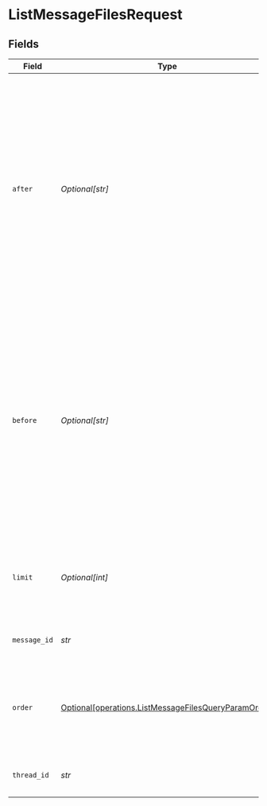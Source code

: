 # ListMessageFilesRequest


## Fields

| Field                                                                                                                                                                                                                                                                                  | Type                                                                                                                                                                                                                                                                                   | Required                                                                                                                                                                                                                                                                               | Description                                                                                                                                                                                                                                                                            |
| -------------------------------------------------------------------------------------------------------------------------------------------------------------------------------------------------------------------------------------------------------------------------------------- | -------------------------------------------------------------------------------------------------------------------------------------------------------------------------------------------------------------------------------------------------------------------------------------- | -------------------------------------------------------------------------------------------------------------------------------------------------------------------------------------------------------------------------------------------------------------------------------------- | -------------------------------------------------------------------------------------------------------------------------------------------------------------------------------------------------------------------------------------------------------------------------------------- |
| `after`                                                                                                                                                                                                                                                                                | *Optional[str]*                                                                                                                                                                                                                                                                        | :heavy_minus_sign:                                                                                                                                                                                                                                                                     | A cursor for use in pagination. `after` is an object ID that defines your place in the list. For instance, if you make a list request and receive 100 objects, ending with obj_foo, your subsequent call can include after=obj_foo in order to fetch the next page of the list.<br/>   |
| `before`                                                                                                                                                                                                                                                                               | *Optional[str]*                                                                                                                                                                                                                                                                        | :heavy_minus_sign:                                                                                                                                                                                                                                                                     | A cursor for use in pagination. `before` is an object ID that defines your place in the list. For instance, if you make a list request and receive 100 objects, ending with obj_foo, your subsequent call can include before=obj_foo in order to fetch the previous page of the list.<br/> |
| `limit`                                                                                                                                                                                                                                                                                | *Optional[int]*                                                                                                                                                                                                                                                                        | :heavy_minus_sign:                                                                                                                                                                                                                                                                     | A limit on the number of objects to be returned. Limit can range between 1 and 100, and the default is 20.<br/>                                                                                                                                                                        |
| `message_id`                                                                                                                                                                                                                                                                           | *str*                                                                                                                                                                                                                                                                                  | :heavy_check_mark:                                                                                                                                                                                                                                                                     | The ID of the message that the files belongs to.                                                                                                                                                                                                                                       |
| `order`                                                                                                                                                                                                                                                                                | [Optional[operations.ListMessageFilesQueryParamOrder]](../../models/operations/listmessagefilesqueryparamorder.md)                                                                                                                                                                     | :heavy_minus_sign:                                                                                                                                                                                                                                                                     | Sort order by the `created_at` timestamp of the objects. `asc` for ascending order and `desc` for descending order.<br/>                                                                                                                                                               |
| `thread_id`                                                                                                                                                                                                                                                                            | *str*                                                                                                                                                                                                                                                                                  | :heavy_check_mark:                                                                                                                                                                                                                                                                     | The ID of the thread that the message and files belong to.                                                                                                                                                                                                                             |